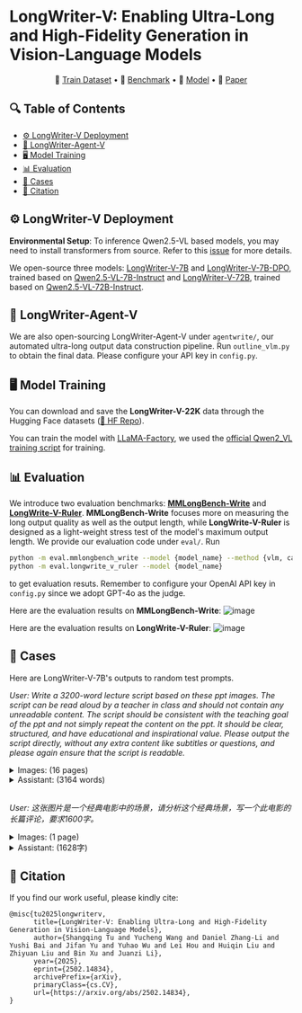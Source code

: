 # LongWriter-V: Enabling Ultra-Long and High-Fidelity Generation in Vision-Language Models

<p align="center">
   🤗 <a href="https://huggingface.co/datasets/THU-KEG/LongWriter-V-22K" target="_blank">Train Dataset</a> • 🤗 <a href="https://huggingface.co/datasets/THU-KEG/MMLongBench-Write" target="_blank">Benchmark</a> • 🤗 <a href="https://huggingface.co/THU-KEG/LongWriter-V-7B-DPO" target="_blank">Model</a> • 📃 <a href="https://arxiv.org/abs/2502.14834" target="_blank">Paper</a>
</p>

## 🔍 Table of Contents
- [⚙️ LongWriter-V Deployment](#deployment)
- [🤖️ LongWriter-Agent-V](#agentwrite)
- [🖥️ Model Training](#longwriter-v-training)
- [📊 Evaluation](#evaluation)
- [👀 Cases](#case)
- [📝 Citation](#citation)

<a name="deployment"></a>
## ⚙️ LongWriter-V Deployment

**Environmental Setup**:
To inference Qwen2.5-VL based models, you may need to install transformers from source. Refer to this [issue](https://github.com/QwenLM/Qwen2.5-VL/issues/706) for more details.

We open-source three models: [LongWriter-V-7B](https://huggingface.co/THU-KEG/LongWriter-V-7B) and [LongWriter-V-7B-DPO](https://huggingface.co/THU-KEG/LongWriter-V-7B-DPO), trained based on [Qwen2.5-VL-7B-Instruct](https://huggingface.co/Qwen/Qwen2.5-VL-7B-Instruct) and [LongWriter-V-72B](https://huggingface.co/THU-KEG/LongWriter-V-72B), trained based on [Qwen2.5-VL-72B-Instruct](https://huggingface.co/Qwen/Qwen2.5-VL-72B-Instruct). 

<a name="agentwrite"></a>
## 🤖️ LongWriter-Agent-V

We are also open-sourcing LongWriter-Agent-V under `agentwrite/`, our automated ultra-long output data construction pipeline. Run `outline_vlm.py` to obtain the final data. Please configure your API key in `config.py`.

<a name="longwriter-v-training"></a>
## 🖥️ Model Training

You can download and save the **LongWriter-V-22K** data through the Hugging Face datasets ([🤗 HF Repo](https://huggingface.co/datasets/THU-KEG/LongWriter-V-22K)).

You can train the model with [LLaMA-Factory](https://github.com/hiyouga/LLaMA-Factory), we used the [official Qwen2_VL training script](https://github.com/hiyouga/LLaMA-Factory/blob/main/examples/train_full/qwen2vl_full_sft.yaml) for training.

<a name="evaluation"></a>
## 📊 Evaluation
We introduce two evaluation benchmarks: [**MMLongBench-Write**](https://huggingface.co/datasets/THU-KEG/MMLongBench-Write) and [**LongWrite-V-Ruler**](https://huggingface.co/datasets/THU-KEG/LongWrite-V-Ruler). **MMLongBench-Write** focuses more on measuring the long output quality as well as the output length, while **LongWrite-V-Ruler** is designed as a light-weight stress test of the model's maximum output length.
We provide our evaluation code under `eval/`. Run
```bash
python -m eval.mmlongbench_write --model {model_name} --method {vlm, caption_llm}
python -m eval.longwrite_v_ruler --model {model_name}
```
to get evaluation resuts. Remember to configure your OpenAI API key in `config.py` since we adopt GPT-4o as the judge.

Here are the evaluation results on **MMLongBench-Write**:
![image](https://github.com/user-attachments/assets/d4c7cce5-c48b-4bd0-9e9a-77cad06eae62)

Here are the evaluation results on **LongWrite-V-Ruler**:
![image](https://github.com/user-attachments/assets/f529b324-3ad5-4ddb-9c81-cbad59d1813b)


<a name="case"></a>
## 👀 Cases
Here are LongWriter-V-7B's outputs to random test prompts.

*User: Write a 3200-word lecture script based on these ppt images. The script can be read aloud by a teacher in class and should not contain any unreadable content. The script should be consistent with the teaching goal of the ppt and not simply repeat the content on the ppt. It should be clear, structured, and have educational and inspirational value. Please output the script directly, without any extra content like subtitles or questions, and please again ensure that the script is readable.*

<details>    
    <summary>Images: (16 pages)</summary>
    <div style="max-height: 200px; overflow-y: auto; padding: 10px; border: 1px solid #e1e4e8; border-radius: 6px;">
        <img src="https://github.com/user-attachments/assets/ce3e5d7c-8671-4a4f-bb22-672306f3c4b3" alt="image" style="max-width: 100%; height: auto;">
        <img src="https://github.com/user-attachments/assets/5786371c-366f-4f49-aa28-1b3714d9acd7" alt="image" style="max-width: 100%; height: auto;">
        <img src="https://github.com/user-attachments/assets/a48c099e-ab22-4f33-acaf-5c9a78750907" alt="image" style="max-width: 100%; height: auto;">
        <img src="https://github.com/user-attachments/assets/db9be326-be66-4592-bc35-4743c1594c8c" alt="image" style="max-width: 100%; height: auto;">
        <img src="https://github.com/user-attachments/assets/3d07ad36-3581-4d66-a33d-6c440fa51054" alt="image" style="max-width: 100%; height: auto;">
        <img src="https://github.com/user-attachments/assets/cbf54b7e-a624-4696-9cb6-45bf814ffa16" alt="image" style="max-width: 100%; height: auto;">
        <img src="https://github.com/user-attachments/assets/15ebfb91-b6c2-4bf9-90f4-f5e980596a6b" alt="image" style="max-width: 100%; height: auto;">
        <img src="https://github.com/user-attachments/assets/edc5920c-c035-4a34-9616-f7b916c2e5ce" alt="image" style="max-width: 100%; height: auto;">
        <img src="https://github.com/user-attachments/assets/c5a50780-ab69-4d71-8e44-518404bb1b07" alt="image" style="max-width: 100%; height: auto;">
        <img src="https://github.com/user-attachments/assets/4d1f7df7-9bb4-431a-a08e-4b76a98e40f6" alt="image" style="max-width: 100%; height: auto;">
        <img src="https://github.com/user-attachments/assets/1106d05a-acd4-431f-a0cd-5074e94c726d" alt="image" style="max-width: 100%; height: auto;">
        <img src="https://github.com/user-attachments/assets/597c57a4-2a73-4873-87d0-f4cad4a8d21b" alt="image" style="max-width: 100%; height: auto;">
        <img src="https://github.com/user-attachments/assets/f1eeea6c-5703-45c7-a783-5d5b541c3e29" alt="image" style="max-width: 100%; height: auto;">
        <img src="https://github.com/user-attachments/assets/9934a09e-a253-4ad3-8ece-c6b96cbfa06f" alt="image" style="max-width: 100%; height: auto;">
        <img src="https://github.com/user-attachments/assets/9f15a9b5-e4e9-4516-8c24-d9a483b4b4f0" alt="image" style="max-width: 100%; height: auto;">
        <img src="https://github.com/user-attachments/assets/77ef6def-6012-46a1-ad54-79fc5c6e4560" alt="image" style="max-width: 100%; height: auto;">
    </div>
</details>
<details>


<summary>Assistant: (3164 words)</summary>
<div style="max-height: 200px; overflow-y: auto; padding: 10px; border: 1px solid #e1e4e8; border-radius: 6px;">
    
## Slide 1
Today, we explore the transformative potential of generative AI in K-12 education. This isn't just another tech trend; it's revolutionizing learning and teaching. Collaborating with MIT CSAIL and MIT Media Lab, our esteemed faculty, including Professors Hal Abelson, Cynthia Breazeal, Randall Davis, Prerna Ravi, Safinah Ali, and Kate Moore, are at the forefront of this innovation.

Generative AI offers educators unprecedented tools to personalize and enrich learning experiences. Imagine a world where every student receives tailored support, and learning becomes interactive and adaptive. This isn't just a vision—it's becoming a reality.

As we dive into these advancements, consider the impact on both teaching and learning. How can we harness this technology to bridge educational gaps and foster creativity? This isn't about whether AI should be used; it's about how we can employ it to empower students and teachers.

Join us on this journey as we examine the exciting possibilities that generative AI presents for education. Together, we'll explore how these innovations can reshape our classrooms for the better.
## Slide 2
Welcome back, everyone. Let's dive into today's agenda and dive into the exciting world of generative AI, building on our previous discussion. We'll kick off with community announcements and a sneak peek at our final project, setting the stage for an innovative session. 

We'll then dive into examples of generative AI in education, showcasing its transformative impact on teaching and learning. Our activities are designed for interactive engagement; we have a multi-dimensional post-it clustering activity that encourages collaborative thinking, a jigsaw activity to explore the learning sciences, and a brainstorming session to spark new ideas. 

As we wrap up, we'll reflect on how these tools can enrich our educational practices. Your involvement is crucial—these activities are opportunities to innovate and discover fresh perspectives. Let's seize this moment to explore how technology can elevate our educational mission. 

Stay open-minded, curious, and ready to embrace the possibilities. Let's have an amazing session together!
## Slide 3
Now, let's delve into the captivating realm of generative AI and its pivotal role in education. Generative AI goes beyond mere technology; it's a transformative tool with the power to revolutionize learning and teaching. But why is it so significant? 

Consider how educational challenges like content scarcity, individualized learning, and resource inefficiency pale in comparison to the potential of AI to personalize learning, enhance creativity, and make education more accessible. Generative AI offers dynamic solutions to these issues, crafting an educational landscape that is more engaging and effective for every student.

Imagine a world where AI assists in creating personalized learning paths, generates lesson plans, and even provides real-time feedback on assignments. This isn't just a vision—it's happening now. As we explore further, think about how we can harness this technology to address broader educational challenges. 

This journey into generative AI marks the beginning of an exciting exploration into its capabilities and potential impact on education. Let's approach this with curiosity and critically assess how these tools can enrich our educational practices and empower our students.
## Slide 4
As we delve into generative AI, it's vital to approach this rapidly evolving field with a critical and discerning eye. The landscape of generative AI is in a state of dynamic flux, with new advancements emerging almost daily. This technology holds immense promise but also demands careful scrutiny.

Why is it changing so swiftly? Recent breakthroughs, notably with models like GPT-4, are pushing the boundaries of what AI can achieve. These developments are both exhilarating and daunting, presenting both opportunities and challenges as we navigate this new era.

It's crucial to recognize that generative AI is not uniform. A range of applications, from creative pursuits to practical educational tools, is reshaping how we perceive and utilize these technologies. Yet, this diversity also creates complexity, with claims of capability often outpacing empirical evidence.

As educators and learners, we must ask critical questions: How can we harness the potential of generative AI to enhance our educational experiences? What are the limitations we must acknowledge? And how do we ensure ethical and effective implementation?

By fostering this spirit of inquiry, we lay the groundwork for engaging with generative AI in meaningful ways, preparing us to critically assess and navigate its ever-changing landscape.
## Slide 5
As we explore the realm of generative AI, it's essential to understand its historical context within disruptive technologies. A common thread in educational advancement is the impact of pioneering tools like cameras, personal computers, and iPhones. These innovations initially seemed unconventional but ultimately revolutionized society and education.

Cameras, once a niche invention, are now integral to photography and visual storytelling, fundamentally altering how we capture and share moments. Similarly, personal computers transformed the once foreign concept of computing into a ubiquitous part of our daily lives, democratizing information access and creativity.

The iPhone further exemplifies this trend, merging a phone with a powerful mobile device. It revolutionized how we interact with technology and each other, redefining communication and access to information.

In education, disruptive technologies have had a profound impact. Video players introduced a new way to consume content, calculators made complex calculations accessible, and the internet opened a vast knowledge repository. More recently, platforms like Wikipedia have challenged traditional publishing, making information more democratized.

As we consider generative AI, we see a technology following a similar disruptive path. It presents both challenges and opportunities for education, offering personalized learning experiences and innovative problem-solving approaches.

As we delve into these technologies, let's reflect on how they've reshaped education and ponder how generative AI can further transform our classrooms and learning environments.
## Slide 6
As we delve into the disruptive impact of technology in education, it's essential to consider both the benefits and challenges these innovations bring. Let's start with the positives. Disruptive technologies increase accessibility, providing diverse students with equal learning opportunities and resources. They open doors to personalized learning, catering to individual needs and styles, and introduce a variety of learning modalities that were once unimaginable.

Yet, with these advantages come challenges. The introduction of tools like ChatGPT has sparked discussions about misuse and ambiguity. These tools can be directed towards constructive learning, but they also open doors to cheating and bypassing critical thinking. Furthermore, technologies can create biases; for example, ChatGPT's responses are shaped by the data it was trained on, potentially reflecting biases in that information.

The short-term benefits often benefit only those with means, widening the gap between affluent and under-resourced schools. Additionally, technology is often seen as a universal solution, yet not all problems in education require technological fixes, especially when some challenges can be addressed more effectively through traditional methods.

As educators, it's vital to critically evaluate how technology fits into our educational strategies. We must navigate these opportunities and challenges with a deep understanding of their implications, ensuring technology enhances learning in meaningful ways. Let's consider how to integrate these tools thoughtfully, maximizing their benefits while mitigating potential harms.
## Slide 7
The explosive interest in generative AI for education, captured in this slide, highlights its rapidly growing relevance. From April to July 2023, the number of academic papers on generative AI surged dramatically—from around 1,400 to nearly 12,000. This fivefold increase underscores AI's transformative potential in education, showcasing its ability to tackle complex learning challenges and offer personalized experiences.

Yet, this excitement also brings scrutiny. As more studies emerge, so do questions about how generative AI can be effectively and ethically integrated into educational settings. The diverse opinions from educators, researchers, and policymakers reflect a field still defining its path.

This rapid growth presents a unique opportunity for innovation but also demands careful consideration. How can we harness these technologies to genuinely enhance learning outcomes? What are the ethical considerations in using AI to support students? As we delve deeper into this topic, these questions are essential to ponder, guiding us as we navigate this evolving landscape.

Let's approach these challenges with a critical eye, seeking to understand how generative AI can be a force for good in education. By doing so, we ensure that the technology's potential is fully realized for all students.
## Slide 8
As we delve deeper into the realm of generative AI in education, it is essential to examine the key research and resources that illuminate its potential and challenges. Heyam Abunaseer's comprehensive summary offers a vital exploration of how generative AI is reshaping educational landscapes, highlighting current applications and evaluating their impact. Abunaseer provides a balanced perspective on both the opportunities and obstacles, making her work a crucial resource for understanding the field's direction.

Equally significant is UNESCO's in-depth analysis of generative AI's impact on education. This resource is valued for its up-to-date insights and provides a realistic assessment of the opportunities and hurdles AI presents. UNESCO's work is essential for educators aiming to navigate this evolving terrain, offering a foundation for making informed decisions.

These research pieces serve as beacons for further exploration and inquiry. They encourage us to critically assess how AI can be harnessed to enhance educational equity and excellence. As we engage with these resources, a key question arises: How can we, as educators, creatively integrate generative AI into our practices while maintaining the core values of humanized learning?

By critically engaging with these materials, we can chart a course for effectively and ethically incorporating generative AI into education, ensuring it supports, rather than replaces, the essential principles of learning.
## Slide 9
The excitement surrounding generative AI in education is palpable, yet it's crucial to sift through the hype to identify its genuine educational applications. Various publications highlight AI's transformative potential, yet often oversimplify its complex intricacies. While AI presents innovative tools for personalized learning and creative expression, many reports risk reducing its impact to superficial integrations.

It's essential to critically evaluate these portrayals and seek out insights on both the challenges and benefits of AI implementation. Rohan Mehta's piece in MIT Technology Review cautions that banning AI like ChatGPT may do more harm than good, suggesting a measured approach is necessary. Similarly, The Guardian emphasizes AI's potential to revolutionize education, advocating for its thoughtful integration.

These diverse perspectives encourage us to consider AI as a versatile tool that can enhance educational experiences when used judiciously. As educators, it's vital to delve beyond surface-level applications and explore how AI can address deeper educational challenges, such as accessibility and equitable learning opportunities.

By engaging with these articles and forming our opinions, we can better prepare ourselves to effectively incorporate generative AI into our teaching and learning practices. Let's strive to understand its complexities and ensure that our approach aligns with the core principles of humanized education.
## Slide 10
As we delve into the realm of generative AI tools for education, several companies are at the forefront of innovation, pushing the boundaries of what's possible in teaching and learning. Let's examine some of these leaders and their contributions.

OpenAI, creators of chatGPT and DALL-E, have been instrumental in exploring AI's potential to revolutionize education. Their focus often includes personalized learning experiences and creative applications that cater to diverse learning styles.

Similarly, Meta's LLAMA and Google's Bard are platforms that underscore the importance of accessible and scalable AI tools, enabling educators to customize content and deliver it to students in innovative ways.

Microsoft's Bing and Midjourney are also making waves by offering AI-driven solutions that enhance content creation and personalization, empowering educators to craft engaging and interactive learning materials.

Hugging Face stands out by providing a community-driven platform with diverse models, allowing educators to select the most suitable tools for their specific needs, fostering a collaborative learning environment.

These companies are pivotal in developing AI tools that address varied educational contexts, making learning more personalized and effective. As we explore these advancements, we must consider how they can be integrated thoughtfully into our educational practices. This exploration sets the stage for understanding chatGPT's core characteristics, paving the way for deeper engagement with these transformative technologies.
## Slide 11
Now, let's delve into chatGPT, a pivotal example of generative AI. Its generative capability means it generates new, original content, complementing its pre-training, which involves being trained on vast datasets to grasp language patterns before being fine-tuned for specific tasks. This dual process equips chatGPT to engage in coherent conversations and perform complex language tasks.

The transformer architecture is crucial to chatGPT's functionality, allowing it to excel in language modeling by processing and understanding input to produce accurate, contextually appropriate outputs. This architecture enables chatGPT to tackle a variety of educational roles, from providing personalized feedback to creating dynamic content, making it an invaluable educational asset.

As we explore chatGPT's applications in education, consider how its generative, pre-trained, and transformer capabilities can be harnessed to enhance learning and teaching. This exploration will guide us in integrating these technologies thoughtfully into educational settings, capitalizing on their potential to enrich educational experiences.
## Slide 12
To truly understand chatGPT, we need to explore its core functionality in predicting the next word in a sentence, a task performed by its sophisticated algorithms. When you input a partial phrase, chatGPT analyzes the text and suggests words that best continue the thought, powered by deep learning models like transformers.

These models are trained on extensive datasets, enabling chatGPT to deliver responses that are coherent and contextually suitable. This word prediction algorithm is fundamental to chatGPT's capability to generate human-like text, making it incredibly useful in educational settings. For instance, it can assist students in writing or help teachers craft lesson plans.

The implications for education are profound. ChatGPT's ability to predict words supports language learning by enhancing vocabulary and comprehension skills. In classrooms, it can create dynamic, interactive learning experiences that cater to individual student needs.

As we delve deeper, consider how these algorithms can be leveraged to develop innovative educational tools that leverage chatGPT's capabilities to enrich the learning journey. Emphasizing critical thinking and creativity remains essential, as these tasks still require human oversight and insight.
## Slide 13
Now, let's explore how chatGPT operates, focusing on its training, reward system, and the model's interaction, which is pivotal to its functionality. The journey begins with collecting demonstration data to train a supervised policy, where human evaluators determine the desired outputs. This data, primarily scraped from the internet, forms the basis for the AI's learning.

Following this, a reward model is trained using comparison data, also evaluated by humans who rank responses to guide the AI's learning direction. This iterative process ensures the AI delivers more accurate and useful outputs over time.

In the final step, the model and reward model engage in a reciprocal training process. The reward model refines its capabilities, optimizing policies with the PPO reinforcement learning algorithm. As new prompts emerge, the system generates outputs based on the learned policies. Crucially, the reward output drives policy updates via PPO, ensuring continual enhancement.

While these algorithms generate plausible outputs, it's important to recognize they are not based on absolute truth. This distinction is essential for fostering critical thinking and encouraging students to focus on the message rather than the medium. As we incorporate chatGPT into education, grasping these mechanisms aids in harnessing its full potential while maintaining its role as a tool to complement, not replace, human judgment.
## Slide 14
Let's delve into the impressive capabilities of chatGPT across various exams, providing a glimpse into its potential as a study aid. According to OpenAI, chatGPT has scored in the 90th percentile on the Uniform Bar Exam, though independent research suggests a lower 68th percentile. Similarly, it performed competitively on the LSAT, SAT, and GRE, achieving scores that place it in the top tiers across multiple exams.

These results demonstrate chatGPT's proficiency in handling complex tasks and its potential to support educational endeavors. By generating detailed, relevant responses, it can assist students in crafting essays, understanding intricate concepts, and practicing exam strategies. Its ability to adapt to different question styles makes it a versatile tool for learners seeking additional support.

Yet, it's crucial to approach these capabilities with perspective. While chatGPT shows promise, it doesn't replace the need for critical thinking and critical analysis. Students must use it as a supplement, focusing on comprehension and critical engagement with the material. 

As we explore chatGPT's role in education, understanding its strengths and limitations helps us leverage its potential effectively, ensuring it enhances learning without replacing essential cognitive processes.
## Slide 15
ChatGPT showcases impressive skills in key areas like providing accurate information based on its training datasets, allowing for style customization in writing, and efficiently summarizing or paraphrasing text. These capabilities make it a valuable asset in educational settings, offering students a tool to enhance their writing and comprehension skills. Additionally, ChatGPT can assist by writing code, demonstrating its utility across various technical tasks.

Yet, it's important to recognize the current limitations. ChatGPT cannot deliver up-to-date information or news, as it relies on its initial dataset and doesn't incorporate real-time data. This limitation underscores the necessity for educators to keep the content current and relevant. Moreover, while ChatGPT can generate references, its current capabilities are limited, highlighting the importance of teachers guiding students in proper citation and research methods.

Navigating these strengths and limitations is crucial for educators and students. By understanding ChatGPT's capabilities, they can effectively use it as a tool to enhance learning and teaching, while also emphasizing the importance of critical thinking and independent research skills.
## Slide 16
In education, generative AI tools like chatGPT offer transformative potential for both teachers and students. For teachers, these tools simplify the creation of lesson plans, activities, and assessments, providing valuable feedback that can be tailored to individual student needs. Formative assessments and the ability to adjust assignment difficulty further customize educational experiences, allowing educators to nurture students' skills in generative AI itself, creating a feedback loop of continuous learning and innovation.

For students, chatGPT serves as an extensive, accessible resource that can be used for in-depth research and learning. It offers immediate feedback on assignments, helping students refine their understanding and skills. Additionally, it can simplify or translate complex language, making learning more accessible. It assists in generating seed ideas, debugging code, and providing step-by-step instructions for intricate tasks, empowering students to explore and correct their mistakes.

The educational potential of these tools is immense when used correctly. They can enhance critical thinking and creativity while supporting diverse learning styles. However, it's crucial to integrate these technologies thoughtfully, ensuring they complement traditional teaching methods and uphold academic integrity. By doing so, educators can help students thrive in an ever-evolving digital landscape, equipping them for future challenges.
</div>
</details>
<br/>

*User:
这张图片是一个经典电影中的场景，请分析这个经典场景，写一个此电影的长篇评论，要求1600字。*
<details>
    <summary>Images: (1 page)</summary>
    <div style="max-height: 200px; overflow-y: auto; padding: 10px; border: 1px solid #e1e4e8; border-radius: 6px;">
        <img src="https://github.com/user-attachments/assets/e9ac4f58-732e-494f-bb80-78db8f524e7e" alt="image" style="max-width: 100%;">
    </div>
</details>

<details>
<summary>Assistant: (1628字)</summary>
<div style="max-height: 200px; overflow-y: auto; padding: 10px; border: 1px solid #e1e4e8; border-radius: 6px;">
在探讨电影《当幸福来敲门》时，我们首先被其深刻的主题所吸引。影片聚焦于一个在困境中坚持追求梦想的普通人的故事，这不仅是一个关于成功的叙事，更是一段关于坚韧不拔和自我超越的旅程。影片通过主角的遭遇，探讨了关于成功、奋斗与坚持的意义，引发观众对自身目标和生活的深刻思考。

影片的背景设定在动荡的经济环境中，进一步增强了故事的现实感和紧迫感。在这样的背景下，主角面临着巨大的挑战，但他凭借无比的毅力和智慧，逐步实现了自己的梦想。这种设定不仅展示了人性在困境中的光辉，也激励我们在逆境中找到自己的方向。

影片中，角色的动机和目标非常明确，即通过金融市场的成功来改善家庭的经济状况和生活质量。这一目标贯穿整个故事，推动情节发展，使角色在追求过程中经历了一系列考验和成长。影片通过这种动机的实现，传递了关于成功与幸福的深刻见解。

总体而言，《当幸福来敲门》不仅是一部关于成功的电影，更是一次关于人性、梦想和坚持的深刻探讨。它提醒我们，真正的成功来源于不懈的努力和对梦想的执着追求。

在《当幸福来敲门》中，导演运用了多种技巧来增强影片的感染力。影片通过细腻的情感描绘和紧凑的剪辑节奏，成功地将观众带入主角的生活。导演巧妙地运用了近景和中景的切换，使得角色的情感变化更加直观。例如，在与儿子的对话场景中，镜头常常拉近到角色的面部，捕捉他们细微的表情变化，从而增强了观众的代入感。

影片中的音乐选择同样至关重要。背景音乐在关键时刻起到了画龙点睛的作用，尤其是在角色面临挑战时，音乐的激昂和紧张相呼应，增强了情绪的戏剧性。在一些情感深刻的画面中，音乐的停顿更是给观众带来了心灵上的冲击，使得情感表达更加深刻。

这些技巧的运用使得影片不仅仅是一个故事的讲述，而是一种情感的体验。观众在观影过程中，仿佛亲身经历了角色的喜怒哀乐，这正是影片成功的关键所在。

在《当幸福来敲门》的经典场景中，角色之间的对话成为了一种情感和智慧的较量。影片通过这种交流，不仅推动了情节的发展，还深刻揭示了人物的内心世界和价值观。在这一场景中，角色的对话充满了力量与决心，每一句话都仿佛在挑战命运的不公，表达对未来的坚定信念。

首先，角色的对话展现了他们之间的深厚情感。通过互相鼓励和支持，他们共同面对生活的艰难。这种情感纽带是影片的一大亮点，使观众感受到温暖和力量。其次，对话中蕴含的智慧令人深思。角色通过言辞传递出对梦想的坚持和对未来的希望，这种积极的人生态度感染了每一个观众。

此外，影片通过对话揭示了角色的内心冲突与成长。在面对挫折时，角色的选择和反应展现了他们的勇气和智慧，使人物形象更加立体和真实。这种情感与智慧的交织，不仅提升了影片的戏剧性，也为观众提供了深刻的思考。因此，这些对话不仅是情节的推动器，更是影片成功的关键所在。

在《当幸福来敲门》中，角色的成长与变化是影片的核心。影片通过细腻的情感描绘和紧凑的剪辑，展现了角色在追求梦想过程中的心理和行为转变。最初，角色被生活的重担压得喘不过气，但随着情节的发展，他逐渐找到了生活的意义和目标。这种成长不仅体现在外部行动上，更深入到内心深处的情感变化。

影片中的对话成为推动角色成长的重要力量。通过与他人的交流，角色逐渐认识到梦想实现的不易，以及坚持不懈的重要性。这种外部压力和内部反思的结合，促使角色在面对困难时展现出更加坚定和成熟的态度。

此外，影片还通过环境和情节的变化来衬托角色的成长。从最初的迷茫与无助到后来的自信与坚定，角色的成长与变化在每个细节中都得到了体现。这种多层次的成长描绘，不仅让观众感受到角色的转变，也引发了对自身梦想与生活的深刻思考。

在《当幸福来敲门》中，影片的结局设计既在意料之外，又在情理之中，完美地呼应了前面的故事情节。主角经过不懈的努力和坚持，终于实现了自己的梦想，这不仅是个人的胜利，更是对所有为梦想奋斗的人的鼓舞。影片通过这一结局，传递了关于努力、信念和成功的深刻信息。

影片的最后，角色站在梦想的顶峰，回顾这一路的艰辛与坚持，这一设计不仅令人动容，还引发了观众对自身目标和生活的思考。影片通过这样的结局，不仅完成了故事的闭环，还赋予了影片更深层次的意义和价值。

总体而言，《当幸福来敲门》以感人的结局为影片画上了圆满的句号，同时留给观众无限的思考和启发。这种结局不仅提升了影片的艺术感染力，也为观众提供了积极的人生启示。
</div>
</details>

<a name="citation"></a>
## 📝 Citation

If you find our work useful, please kindly cite:

```
@misc{tu2025longwriterv,
      title={LongWriter-V: Enabling Ultra-Long and High-Fidelity Generation in Vision-Language Models}, 
      author={Shangqing Tu and Yucheng Wang and Daniel Zhang-Li and Yushi Bai and Jifan Yu and Yuhao Wu and Lei Hou and Huiqin Liu and Zhiyuan Liu and Bin Xu and Juanzi Li},
      year={2025},
      eprint={2502.14834},
      archivePrefix={arXiv},
      primaryClass={cs.CV},
      url={https://arxiv.org/abs/2502.14834}, 
}
```

